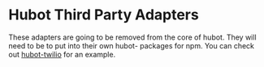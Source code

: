 # Hubot Third Party Adapters

These adapters are going to be removed from the core of hubot. They will need
to be to put into their own hubot-<adapter> packages for npm. You can check out
[hubot-twilio](https://github.com/tombell/hubot-twilio/) for an example.


